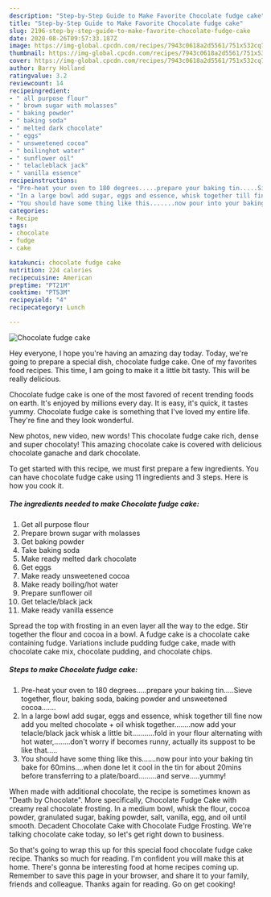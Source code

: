 ```yaml
---
description: "Step-by-Step Guide to Make Favorite Chocolate fudge cake"
title: "Step-by-Step Guide to Make Favorite Chocolate fudge cake"
slug: 2196-step-by-step-guide-to-make-favorite-chocolate-fudge-cake
date: 2020-08-26T09:57:33.187Z
image: https://img-global.cpcdn.com/recipes/7943c0618a2d5561/751x532cq70/chocolate-fudge-cake-recipe-main-photo.jpg
thumbnail: https://img-global.cpcdn.com/recipes/7943c0618a2d5561/751x532cq70/chocolate-fudge-cake-recipe-main-photo.jpg
cover: https://img-global.cpcdn.com/recipes/7943c0618a2d5561/751x532cq70/chocolate-fudge-cake-recipe-main-photo.jpg
author: Barry Holland
ratingvalue: 3.2
reviewcount: 14
recipeingredient:
- " all purpose flour"
- " brown sugar with molasses"
- " baking powder"
- " baking soda"
- " melted dark chocolate"
- " eggs"
- " unsweetened cocoa"
- " boilinghot water"
- " sunflower oil"
- " telacleblack jack"
- " vanilla essence"
recipeinstructions:
- "Pre-heat your oven to 180 degrees.....prepare your baking tin.....Sieve together, flour, baking soda, baking powder and unsweetened cocoa......."
- "In a large bowl add sugar, eggs and essence, whisk together till fine now add you melted chocolate + oil whisk together........now add your telacle/black jack whisk a little bit...........fold in your flour alternating with hot water,........don&#39;t worry if becomes runny, actually its suppost to be like that....."
- "You should have some thing like this.......now pour into your baking tin bake for 60mins....when done let it cool in the tin for about 20mins before transferring to a plate/board.........and serve.....yummy!"
categories:
- Recipe
tags:
- chocolate
- fudge
- cake

katakunci: chocolate fudge cake 
nutrition: 224 calories
recipecuisine: American
preptime: "PT21M"
cooktime: "PT53M"
recipeyield: "4"
recipecategory: Lunch

---
```



![Chocolate fudge cake](https://img-global.cpcdn.com/recipes/7943c0618a2d5561/751x532cq70/chocolate-fudge-cake-recipe-main-photo.jpg)

Hey everyone, I hope you're having an amazing day today. Today, we're going to prepare a special dish, chocolate fudge cake. One of my favorites food recipes. This time, I am going to make it a little bit tasty. This will be really delicious.

Chocolate fudge cake is one of the most favored of recent trending foods on earth. It's enjoyed by millions every day. It is easy, it's quick, it tastes yummy. Chocolate fudge cake is something that I've loved my entire life. They're fine and they look wonderful.

New photos, new video, new words! This chocolate fudge cake rich, dense and super chocolaty! This amazing chocolate cake is covered with delicious chocolate ganache and dark chocolate.


To get started with this recipe, we must first prepare a few ingredients. You can have chocolate fudge cake using 11 ingredients and 3 steps. Here is how you cook it.

<!--inarticleads1-->

##### The ingredients needed to make Chocolate fudge cake:

1. Get  all purpose flour
1. Prepare  brown sugar with molasses
1. Get  baking powder
1. Take  baking soda
1. Make ready  melted dark chocolate
1. Get  eggs
1. Make ready  unsweetened cocoa
1. Make ready  boiling/hot water
1. Prepare  sunflower oil
1. Get  telacle/black jack
1. Make ready  vanilla essence


Spread the top with frosting in an even layer all the way to the edge. Stir together the flour and cocoa in a bowl. A fudge cake is a chocolate cake containing fudge. Variations include pudding fudge cake, made with chocolate cake mix, chocolate pudding, and chocolate chips. 

<!--inarticleads2-->

##### Steps to make Chocolate fudge cake:

1. Pre-heat your oven to 180 degrees.....prepare your baking tin.....Sieve together, flour, baking soda, baking powder and unsweetened cocoa.......
1. In a large bowl add sugar, eggs and essence, whisk together till fine now add you melted chocolate + oil whisk together........now add your telacle/black jack whisk a little bit...........fold in your flour alternating with hot water,........don&#39;t worry if becomes runny, actually its suppost to be like that.....
1. You should have some thing like this.......now pour into your baking tin bake for 60mins....when done let it cool in the tin for about 20mins before transferring to a plate/board.........and serve.....yummy!


When made with additional chocolate, the recipe is sometimes known as &#34;Death by Chocolate&#34;. More specifically, Chocolate Fudge Cake with creamy real chocolate frosting. In a medium bowl, whisk the flour, cocoa powder, granulated sugar, baking powder, salt, vanilla, egg, and oil until smooth. Decadent Chocolate Cake with Chocolate Fudge Frosting. We&#39;re talking chocolate cake today, so let&#39;s get right down to business. 

So that's going to wrap this up for this special food chocolate fudge cake recipe. Thanks so much for reading. I'm confident you will make this at home. There's gonna be interesting food at home recipes coming up. Remember to save this page in your browser, and share it to your family, friends and colleague. Thanks again for reading. Go on get cooking!
